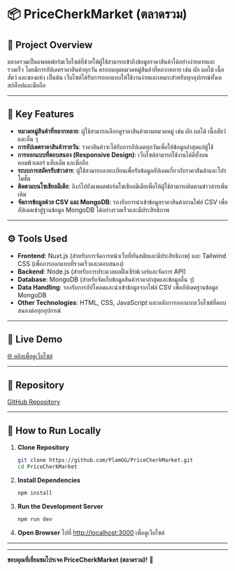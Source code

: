 # 📦 **PriceCherkMarket (ตลาดรวม)**

## 📝 **Project Overview**
ตลาดรวมเป็นแพลตฟอร์มเว็บไซต์ที่ช่วยให้ผู้ใช้สามารถเข้าถึงข้อมูลราคาสินค้าได้อย่างง่ายดายและรวดเร็ว โดยมีการอัปเดตราคาสินค้าทุกวัน ครอบคลุมหมวดหมู่สินค้าที่หลากหลาย เช่น ผัก ผลไม้ เนื้อสัตว์ และของแห้ง เป็นต้น เว็บไซต์ได้รับการออกแบบให้ใช้งานง่ายและเหมาะสำหรับทุกอุปกรณ์ทั้งเดสก์ท็อปและมือถือ

---

## 🚀 **Key Features**
- **หมวดหมู่สินค้าที่หลากหลาย**: ผู้ใช้สามารถเลือกดูราคาสินค้าตามหมวดหมู่ เช่น ผัก ผลไม้ เนื้อสัตว์ และอื่น ๆ
- **การอัปเดตราคาสินค้ารายวัน**: ราคาสินค้าจะได้รับการอัปเดตทุกวันเพื่อให้ข้อมูลล่าสุดแก่ผู้ใช้
- **การออกแบบที่ตอบสนอง (Responsive Design)**: เว็บไซต์สามารถใช้งานได้ดีทั้งบนคอมพิวเตอร์ แท็บเล็ต และมือถือ
- **ระบบการสมัครรับข่าวสาร**: ผู้ใช้สามารถลงทะเบียนเพื่อรับข้อมูลอัปเดตเกี่ยวกับราคาสินค้าและโปรโมชั่น
- **ติดตามบนโซเชียลมีเดีย**: ลิงก์ไปยังแพลตฟอร์มโซเชียลมีเดียเพื่อให้ผู้ใช้สามารถติดตามข่าวสารเพิ่มเติม
- **จัดการข้อมูลด้วย CSV และ MongoDB**: รองรับการนำเข้าข้อมูลราคาสินค้าผ่านไฟล์ CSV เพื่ออัปเดตเข้าสู่ฐานข้อมูล MongoDB ได้อย่างรวดเร็วและมีประสิทธิภาพ

---

## ⚙️ **Tools Used**
- **Frontend**: Nuxt.js (สำหรับการจัดการหน้าเว็บที่ทันสมัยและมีประสิทธิภาพ) และ Tailwind CSS (เพื่อการออกแบบที่รวดเร็วและตอบสนอง)
- **Backend**: Node.js (สำหรับการประมวลผลฝั่งเซิร์ฟเวอร์และจัดการ API)
- **Database**: MongoDB (สำหรับจัดเก็บข้อมูลสินค้าราคาล่าสุดและข้อมูลอื่น ๆ)
- **Data Handling**: รองรับการอัปโหลดและนำเข้าข้อมูลจากไฟล์ CSV เพื่ออัปเดตฐานข้อมูล MongoDB
- **Other Technologies**: HTML, CSS, JavaScript และหลักการออกแบบเว็บไซต์ที่ตอบสนองต่อทุกอุปกรณ์

---

## 🔗 **Live Demo**
[🌐 คลิกเพื่อดูเว็บไซต์](https://pricecheck-two.vercel.app/)

---

## 📂 **Repository**
[GitHub Repository](https://github.com/PlamGG/PriceCherkMarket.git)

---

## 📖 **How to Run Locally**

1. **Clone Repository**
   ```bash
   git clone https://github.com/PlamGG/PriceCherkMarket.git
   cd PriceCherkMarket
   ```

2. **Install Dependencies**
   ```bash
   npm install
   ```

3. **Run the Development Server**
   ```bash
   npm run dev
   ```

4. **Open Browser**
   ไปที่ [http://localhost:3000](http://localhost:3000) เพื่อดูเว็บไซต์

---




---

**ขอบคุณที่เยี่ยมชมโปรเจค PriceCherkMarket (ตลาดรวม)!** 🚀

